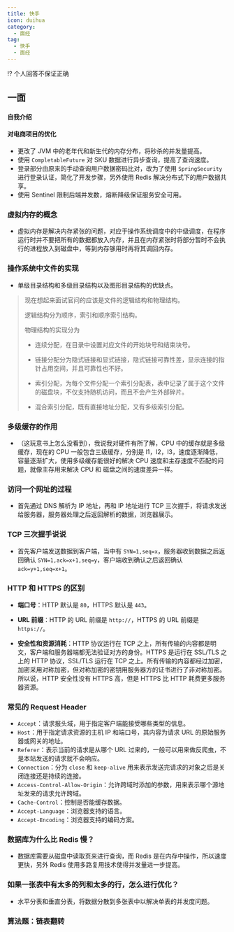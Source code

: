 ```yaml
---
title: 快手
icon: duihua
category:
  - 面经
tag:
  - 快手
  - 面经
---
```


⁉️ 个人回答不保证正确

## 一面

#### 自我介绍

#### 对电商项目的优化

- 更改了 JVM 中的老年代和新生代的内存分布，将秒杀的并发量提高。
- 使用 `CompletableFuture` 对 SKU 数据进行异步查询，提高了查询速度。
- 登录部分由原来的手动查询用户数据密码比对，改为了使用 `SpringSecurity` 进行登录认证，简化了开发步骤，另外使用 Redis 解决分布式下的用户数据共享。
- 使用 Sentinel 限制后端并发数，熔断降级保证服务安全可用。

### 虚拟内存的概念

- 虚拟内存是解决内存紧张的问题，对应于操作系统调度中的中级调度，在程序运行时并不要把所有的数据都放入内存，并且在内存紧张时将部分暂时不会执行的进程放入到磁盘中，等到内存够用时再将其调回内存。

### 操作系统中文件的实现

- 单级目录结构和多级目录结构以及图形目录结构的优缺点。

> 现在想起来面试官问的应该是文件的逻辑结构和物理结构。
>
> 逻辑结构分为顺序，索引和顺序索引结构。
>
> 物理结构的实现分为
>
> - 连续分配，在目录中设置对应文件的开始块号和结束块号。
>
> - 链接分配分为隐式链接和显式链接，隐式链接可靠性差，显示连接的指针占用空间，并且可靠性也不好。
> - 索引分配，为每个文件分配一个索引分配表，表中记录了属于这个文件的磁盘块，不仅支持随机访问，而且不会产生外部碎片。
> - 混合索引分配，既有直接地址分配，又有多级索引分配。

### 多级缓存的作用

- （这玩意书上怎么没看到），我说我对硬件有所了解，CPU 中的缓存就是多级缓存，现在的 CPU 一般包含三级缓存，分别是 l1，l2，l3，速度逐渐降低，容量逐渐扩大，使用多级缓存能很好的解决 CPU 速度和主存速度不匹配的问题，就像主存用来解决 CPU 和 磁盘之间的速度差异一样。

### 访问一个网址的过程

- 首先通过 DNS 解析为 IP 地址，再和 IP 地址进行 TCP 三次握手，将请求发送给服务器，服务器处理之后返回解析的数据，浏览器展示。

### TCP 三次握手说说

- 首先客户端发送数据到客户端，当中有 `SYN=1,seq=x`，服务器收到数据之后返回确认 `SYN=1,ack=x+1,seq=y`，客户端收到确认之后返回确认`ack=y+1,seq=x+1`。

### HTTP 和 HTTPS 的区别

- **端口号**：HTTP 默认是 `80`，HTTPS 默认是 `443`。

- **URL 前缀**：HTTP 的 URL 前缀是 `http://`，HTTPS 的 URL 前缀是 `https://`。

- **安全性和资源消耗**：HTTP 协议运行在 TCP 之上，所有传输的内容都是明文，客户端和服务器端都无法验证对方的身份。HTTPS 是运行在 SSL/TLS 之上的 HTTP 协议，SSL/TLS 运行在 TCP 之上。所有传输的内容都经过加密，加密采用对称加密，但对称加密的密钥用服务器方的证书进行了非对称加密。所以说，HTTP 安全性没有 HTTPS 高，但是 HTTPS 比 HTTP 耗费更多服务器资源。

### 常见的 Request Header

- `Accept`：请求报头域，用于指定客户端能接受哪些类型的信息。
- `Host`：用于指定请求资源的主机 IP 和端口号，其内容为请求 URL 的原始服务器或网关的地址。
- `Referer`：表示当前的请求是从哪个 URL 过来的，一般可以用来做反爬虫，不是本站发送的请求就不会响应。
- `Connection`：分为 `close` 和 `keep-alive` 用来表示发送完请求的对象之后是关闭连接还是持续的连接。
- `Access-Control-Allow-Origin`：允许跨域时添加的参数，用来表示哪个源地址发来的请求允许跨域。
- `Cache-Control`：控制是否能缓存数据。
- `Accept-Language`：浏览器支持的语言。
- `Accept-Encoding`：浏览器支持的编码方案。

### 数据库为什么比 Redis 慢？

- 数据库需要从磁盘中读取页来进行查询，而 Redis 是在内存中操作，所以速度更快，另外 Redis 使用多路复用技术使得并发量进一步提高。

### 如果一张表中有太多的列和太多的行，怎么进行优化？

- 水平分表和垂直分表，将数据分散到多张表中以解决单表的并发度问题。

### 算法题：链表翻转
